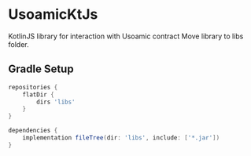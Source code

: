 # UsoamicKtJs
KotlinJS library for interaction with Usoamic contract
Move library to libs folder.

## Gradle Setup
```gradle
repositories {
    flatDir {
        dirs 'libs'
    }
}

dependencies {
    implementation fileTree(dir: 'libs', include: ['*.jar'])
}
```
